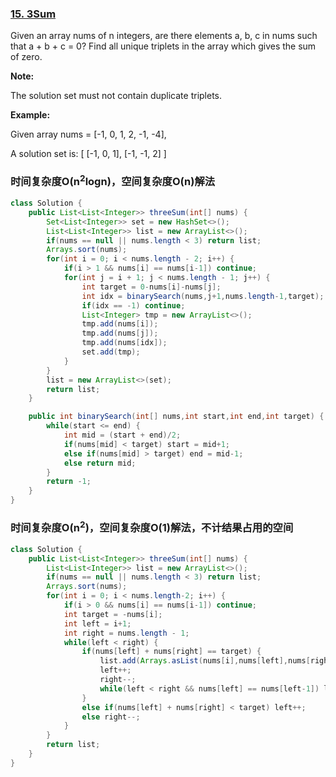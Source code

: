 ### [15. 3Sum](https://leetcode.com/problems/3sum/)

Given an array nums of n integers, are there elements a, b, c in nums such that a + b + c = 0? Find all unique triplets in the array which gives the sum of zero.

**Note:**

The solution set must not contain duplicate triplets.

**Example:**

Given array nums = [-1, 0, 1, 2, -1, -4],

A solution set is:
[
  [-1, 0, 1],
  [-1, -1, 2]
]

### 时间复杂度O(n<sup>2</sup>logn)，空间复杂度O(n)解法
```java
class Solution {
    public List<List<Integer>> threeSum(int[] nums) {
        Set<List<Integer>> set = new HashSet<>();
        List<List<Integer>> list = new ArrayList<>();
        if(nums == null || nums.length < 3) return list;
        Arrays.sort(nums);
        for(int i = 0; i < nums.length - 2; i++) {
            if(i > 1 && nums[i] == nums[i-1]) continue;
            for(int j = i + 1; j < nums.length - 1; j++) {
                int target = 0-nums[i]-nums[j];
                int idx = binarySearch(nums,j+1,nums.length-1,target);
                if(idx == -1) continue;
                List<Integer> tmp = new ArrayList<>();
                tmp.add(nums[i]);
                tmp.add(nums[j]);
                tmp.add(nums[idx]);
                set.add(tmp);
            }
        }
        list = new ArrayList<>(set);
        return list;
    }

    public int binarySearch(int[] nums,int start,int end,int target) {
        while(start <= end) {
            int mid = (start + end)/2;
            if(nums[mid] < target) start = mid+1;
            else if(nums[mid] > target) end = mid-1;
            else return mid;
        }
        return -1;
    }
}
```

### 时间复杂度O(n<sup>2</sup>)，空间复杂度O(1)解法，不计结果占用的空间
```java
class Solution {
    public List<List<Integer>> threeSum(int[] nums) {
        List<List<Integer>> list = new ArrayList<>();
        if(nums == null || nums.length < 3) return list;
        Arrays.sort(nums);
        for(int i = 0; i < nums.length-2; i++) {
            if(i > 0 && nums[i] == nums[i-1]) continue;
            int target = -nums[i];
            int left = i+1;
            int right = nums.length - 1;
            while(left < right) {
                if(nums[left] + nums[right] == target) {
                    list.add(Arrays.asList(nums[i],nums[left],nums[right]));
                    left++;
                    right--;
                    while(left < right && nums[left] == nums[left-1]) left++;
                }
                else if(nums[left] + nums[right] < target) left++;
                else right--;
            }
        }
        return list;
    }
}
```
